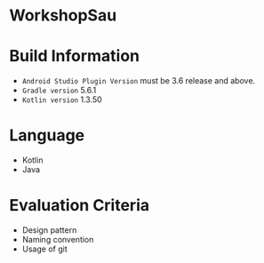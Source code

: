 # WorkshopSau
Build Information
==========
- `Android Studio Plugin Version` must be 3.6 release and above. 
- `Gradle version` 5.6.1
- `Kotlin version` 1.3.50

Language
==========
- Kotlin
- Java

Evaluation Criteria
==========
 - Design pattern
 - Naming convention
 - Usage of git
